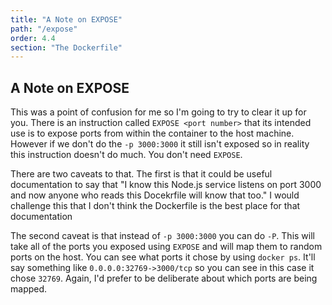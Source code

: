 ```yaml
---
title: "A Note on EXPOSE"
path: "/expose"
order: 4.4
section: "The Dockerfile"
---
```


## A Note on EXPOSE

This was a point of confusion for me so I'm going to try to clear it up for you. There is an instruction called `EXPOSE <port number>` that its intended use is to expose ports from within the container to the host machine. However if we don't do the `-p 3000:3000` it still isn't exposed so in reality this instruction doesn't do much. You don't need `EXPOSE`.

There are two caveats to that. The first is that it could be useful documentation to say that "I know this Node.js service listens on port 3000 and now anyone who reads this Docekrfile will know that too." I would challenge this that I don't think the Dockerfile is the best place for that documentation

The second caveat is that instead of `-p 3000:3000` you can do `-P`. This will take all of the ports you exposed using `EXPOSE` and will map them to random ports on the host. You can see what ports it chose by using `docker ps`. It'll say something like `0.0.0.0:32769->3000/tcp` so you can see in this case it chose `32769`. Again, I'd prefer to be deliberate about which ports are being mapped.
